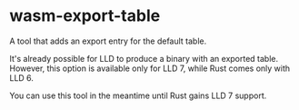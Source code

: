 # wasm-export-table

A tool that adds an export entry for the default table.

It's already possible for LLD to produce a binary with an exported table. However, this option is available only for LLD 7, while Rust comes only with LLD 6.

You can use this tool in the meantime until Rust gains LLD 7 support.
